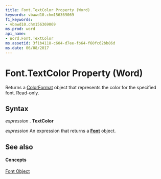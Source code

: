 ```yaml
---
title: Font.TextColor Property (Word)
keywords: vbawd10.chm156369069
f1_keywords:
- vbawd10.chm156369069
ms.prod: word
api_name:
- Word.Font.TextColor
ms.assetid: 3f1b4118-c604-d7ee-fb64-f60fc62bb86d
ms.date: 06/08/2017
---
```



# Font.TextColor Property (Word)

Returns a [ColorFormat](Word.ColorFormat.md) object that represents the color for the specified font. Read-only.


## Syntax

 _expression_ . **TextColor**

 _expression_ An expression that returns a **[Font](Word.Font.md)** object.


## See also


#### Concepts


[Font Object](Word.Font.md)

